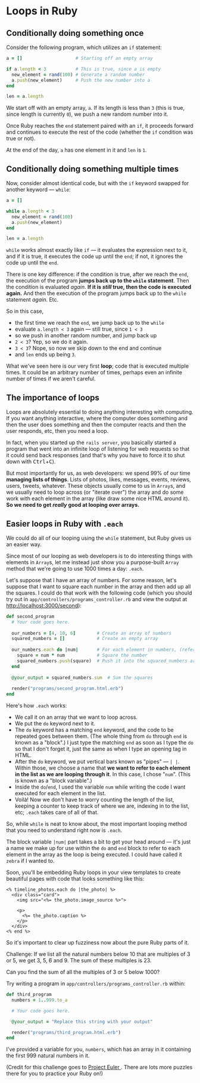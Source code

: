 # Loops in Ruby

## Conditionally doing something once

Consider the following program, which utilizes an `if` statement:

```ruby
a = []                    # Starting off an empty array

if a.length < 3           # This is true, since a is empty
  new_element = rand(100) # Generate a random number
  a.push(new_element)     # Push the new number into a
end

len = a.length
```

We start off with an empty array, `a`. If its length is less than `3` (this is true, since length is currently `0`), we push a new random number into it.

Once Ruby reaches the `end` statement paired with an `if`, it proceeds forward and continues to execute the rest of the code (whether the `if` condition was true or not).

At the end of the day, `a` has one element in it and `len` is `1`. 

## Conditionally doing something multiple times

Now, consider almost identical code, but with the `if` keyword swapped for another keyword — `while`:

```ruby
a = []

while a.length < 3
  new_element = rand(100)
  a.push(new_element)
end

len = a.length
```

`while` works almost exactly like `if` — it evaluates the expression next to it, and if it is true, it executes the code up until the `end`; if not, it ignores the code up until the `end`.

There is one key difference: if the condition is true, after we reach the `end`, the execution of the program **jumps back up to the `while` statement**. Then the condition is evaluated *again*. **If it is *still* true, then the code is executed again.** And then the execution of the program jumps back up to the `while` statement *again*. Etc.

So in this case,

 - the first time we reach the `end`, we jump back up to the `while`
 - evaluate `a.length < 3` again — still true, since `1 < 3`
 - so we push in another random number, and jump back up
 - `2 < 3`? Yep, so we do it again.
 - `3 < 3`? Nope, so now we skip down to the end and continue
 - and `len` ends up being `3`.

What we've seen here is our very first **loop**; code that is executed multiple times. It could be an arbitrary number of times, perhaps even an infinite number of times if we aren't careful.

## The importance of loops

Loops are absolutely essential to doing anything interesting with computing. If you want anything interactive, where the computer does something and then the user does something and then the computer reacts and then the user responds, etc, then you need a loop.

In fact, when you started up the `rails server`, you basically started a program that went into an infinite loop of listening for web requests so that it could send back responses (and that's why you have to force it to shut down with <kbd>Ctrl</kbd>+<kbd>C</kbd>).

But most importantly for us, as web developers: we spend 99% of our time **managing lists of things**. Lists of photos, likes, messages, events, reviews, users, tweets, whatever. These objects usually come to us in `Array`s, and we usually need to loop across (or "iterate over") the array and do some work with each element in the array (like draw some nice HTML around it). **So we need to get *really* good at looping over arrays.**

## Easier loops in Ruby with `.each`

We could do all of our looping using the `while` statement, but Ruby gives us an easier way.

Since most of our looping as web developers is to do interesting things with elements in `Array`s, let me instead just show you a purpose-built `Array` method that we're going to use 1000 times a day: `.each`.

Let's suppose that I have an array of numbers. For some reason, let's suppose that I want to square each number in the array and then add up all the squares. I could do that work with the following code (which you should try out in `app/controllers/programs_controller.rb` and view the output at [http://localhost:3000/second](http://localhost:3000/second)):

```ruby
def second_program
  # Your code goes here.
 
  our_numbers = [4, 10, 6]        # Create an array of numbers
  squared_numbers = []            # Create an empty array
 
  our_numbers.each do |num|       # For each element in numbers, (refer to it as "num")
    square = num * num            # Square the number
    squared_numbers.push(square)  # Push it into the squared_numbers array
  end
  
  @your_output = squared_numbers.sum  # Sum the squares
   
  render("programs/second_program.html.erb")
end
```

Here's how `.each` works:

 - We call it on an array that we want to loop across.
 - We put the `do` keyword next to it.
 - The `do` keyword has a matching `end` keyword, and the code to be repeated goes between them. (The whole thing from `do` through `end` is known as a "block".) I just type the matching `end` as soon as I type the `do` so that I don't forget it, just the same as when I type an opening tag in HTML.
 - After the `do` keyword, we put vertical bars known as "pipes" — `| |`. Within those, we choose a name that **we want to refer to each element in the list as we are looping through it**. In this case, I chose "`num`". (This is known as a "block variable".)
 - Inside the `do`/`end`, I used the variable `num` while writing the code I want executed for each element in the list.
 - Voilà! Now we don't have to worry counting the length of the list, keeping a counter to keep track of where we are, indexing in to the list, etc; `.each` takes care of all of that.
 
So, while `while` is neat to know about, the most important looping method that you need to understand right now is `.each`.

The block variable `|num|` part takes a bit to get your head around — it's just a name we make up for use within the `do` and `end` block to refer to each element in the array as the loop is being executed. I could have called it `zebra` if I wanted to.

Soon, you'll be embedding Ruby loops in your view templates to create beautiful pages with code that looks something like this:

```erb
<% timeline_photos.each do |the_photo| %>
  <div class="card">
    <img src="<%= the_photo.image_source %>">
    
    <p>
      <%= the_photo.caption %>
    </p>
  </div>
<% end %>
```

So it's important to clear up fuzziness now about the pure Ruby parts of it.

Challenge: If we list all the natural numbers below 10 that are multiples of 3 or 5, we get 3, 5, 6 and 9. The sum of these multiples is 23.

Can you find the sum of all the multiples of 3 or 5 below 1000?

Try writing a program in `app/controllers/programs_controller.rb` within:

```ruby
def third_program
  numbers = 1..999.to_a

  # Your code goes here.

  @your_output = "Replace this string with your output"

  render("programs/third_program.html.erb")
end
```

I've provided a variable for you, `numbers`, which has an array in it containing the first 999 natural numbers in it.

(Credit for this challenge goes to [Project Euler ](https://projecteuler.net). There are lots more puzzles there for you to practice your Ruby on!)


